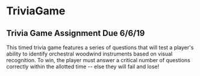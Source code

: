# TriviaGame
Trivia Game Assignment Due 6/6/19
---------------------------------

This timed trivia game features a series of questions that will test a player's ability to identify orchestral woodwind instruments based on visual recognition. To win, the player must answer a critical number of questions correctly within the allotted time -- else they will fail and lose!
